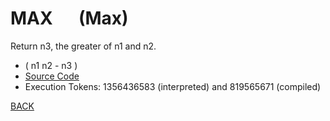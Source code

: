 # MAX &emsp; (Max)
Return n3, the greater of n1 and n2.
* ( n1 n2 - n3 )
* [Source Code](../words/core/Max.cs)
* Execution Tokens: 1356436583 (interpreted) and 819565671 (compiled)


[BACK](builtins.md#Max)
